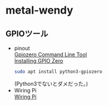 # metal-wendy

## GPIOツール
- pinout  
  [Gpiozero Command Line Tool](https://gpiozero.readthedocs.io/en/stable/cli_tools.html?highlight=pinout#pinout)  
  [Installing GPIO Zero](https://gpiozero.readthedocs.io/en/stable/installing.html)  
  ```sh
  sudo apt install python3-gpiozero
  ```
  (Python3でないとダメだった。)
- Wiring Pi  
  [Wiring Pi](http://wiringpi.com/download-and-install/)  
